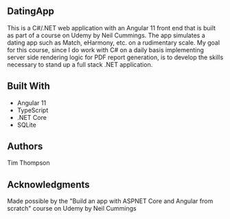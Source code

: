 <h2>DatingApp</h2>
<p>This is a C#/.NET web application with an Angular 11 front end that is built as part of a course on Udemy by Neil Cummings. The app simulates a dating app such as Match, eHarmony, etc. on a rudimentary scale. My goal for this course, since I do work with C# on a daily basis implementing server side rendering logic for PDF report generation, is to develop the skills necessary to stand up a full stack .NET application.</p>

<h2>Built With</h2>
  <ul>
    <li>Angular 11
    <li>TypeScript
    <li>.NET Core
    <li>SQLite
  </ul>

<h2>Authors</h2>
<p>Tim Thompson</p>

<h2>Acknowledgments</h2>
<p>Made possible by the "Build an app with ASPNET Core and Angular from scratch" course on Udemy by Neil Cummings</p>
